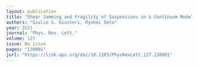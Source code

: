 ```yaml
---
layout: publication
title: "Shear Jamming and Fragility of Suspensions in a Continuum Model with Elastic Constraints"
authors: "Giulio G. Giusteri, Ryohei Seto"
year: 2021
journal: "Phys. Rev. Lett."
volume: 127
issue: No issue
pages: "138001"
jurl: "https://link.aps.org/doi/10.1103/PhysRevLett.127.138001"
---
```

